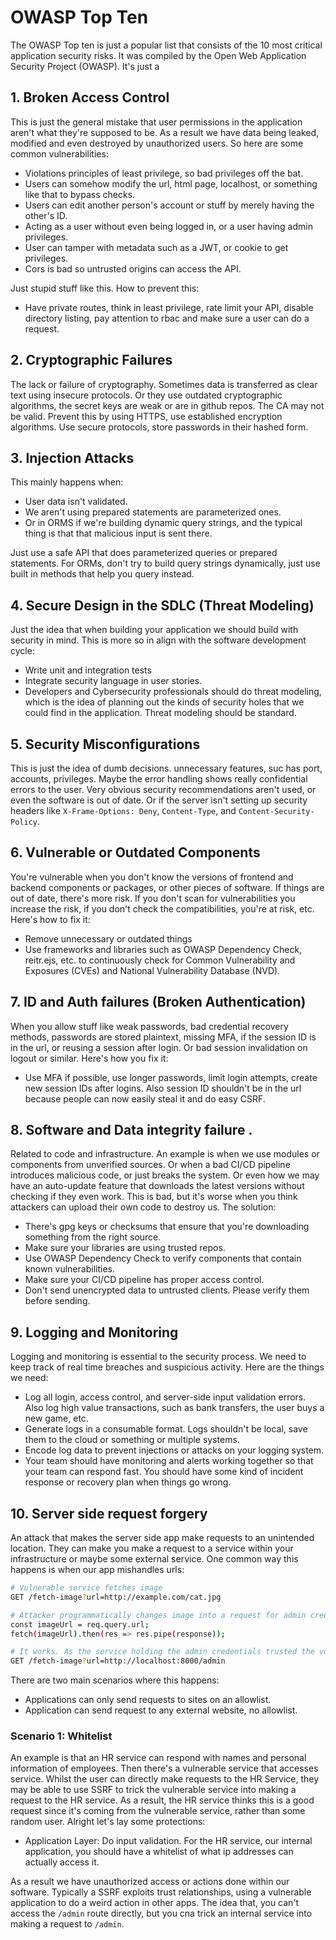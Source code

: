 # OWASP Top Ten
The OWASP Top ten is just a popular list that consists of the 10 most critical application security risks. It was compiled by the Open Web Application Security Project (OWASP). It's just a 


## 1. Broken Access Control
This is just the general mistake that user permissions in the application aren't what they're supposed to be. As a result we have data being leaked, modified and even destroyed by unauthorized users. So here are some common vulnerabilities:
- Violations principles of least privilege, so bad privileges off the bat.
- Users can somehow modify the url, html page, localhost, or something like that to bypass checks.
- Users can edit another person's account or stuff by merely having the other's ID. 
- Acting as a user without even being logged in, or a user having admin privileges.
- User can tamper with metadata such as a JWT, or cookie to get privileges.
- Cors is bad so untrusted origins can access the API.

Just stupid stuff like this. How to prevent this:
- Have private routes, think in least privilege, rate limit your API, disable directory listing, pay attention to rbac and make sure a user can do a request.

## 2. Cryptographic Failures
The lack or failure of cryptography. Sometimes data is transferred as clear text using insecure protocols. Or they use outdated cryptographic algorithms, the secret keys are weak or are in github repos. The CA may not be valid. Prevent this by using HTTPS, use established encryption algorithms. Use secure protocols, store passwords in their hashed form. 

## 3. Injection Attacks
This mainly happens when:
- User data isn't validated.
- We aren't using prepared statements are parameterized ones. 
- Or in ORMS if we're building dynamic query strings, and the typical thing is that that malicious input is sent there.

Just use a safe API that does parameterized queries or prepared statements. For ORMs, don't try to build query strings dynamically, just use built in methods that help you query instead.

## 4. Secure Design in the SDLC (Threat Modeling)
Just the idea that when building your application we should build with security in mind. This is more so in align with the software development cycle:
- Write unit and integration tests
- Integrate security language in user stories.
- Developers and Cybersecurity professionals should do threat modeling, which is the idea of planning out the kinds of security holes that we could find in the application. Threat modeling should be standard.

## 5. Security Misconfigurations
This is just the idea of dumb decisions. unnecessary features, suc has port, accounts, privileges. Maybe the error handling shows really confidential errors to the user. Very obvious security recommendations aren't used, or even the software is out of date. Or if the server isn't setting up security headers like `X-Frame-Options: Deny`, `Content-Type`, and `Content-Security-Policy`.

## 6. Vulnerable or Outdated Components
You're vulnerable when you don't know the versions of frontend and backend components or packages, or other pieces of software. If things are out of date, there's more risk. If you don't scan for vulnerabilities you increase the risk, if you don't check the compatibilities, you're at risk, etc. Here's how to fix it:
- Remove unnecessary or outdated things
- Use frameworks and libraries such as OWASP Dependency Check, reitr.ejs, etc. to continuously check for Common Vulnerability and Exposures (CVEs) and National Vulnerability Database (NVD).

## 7. ID and Auth failures (Broken Authentication)
When you allow stuff like weak passwords, bad credential recovery methods, passwords are stored plaintext, missing MFA, if the session ID is in the url, or reusing a session after login. Or bad session invalidation on logout or similar. Here's how you fix it:
- Use MFA if possible, use longer passwords, limit login attempts, create new session IDs after logins. Also session ID shouldn't be in the url because people can now easily steal it and do easy CSRF.

## 8. Software and Data integrity failure .
Related to code and infrastructure. An example is when we use modules or components from unverified sources. Or when a bad CI/CD pipeline introduces malicious code, or just breaks the system. Or even how we may have an auto-update feature that downloads the latest versions without checking if they even work. This is bad, but it's worse when you think attackers can upload their own code to destroy us. The solution:
- There's gpg keys or checksums that ensure that you're downloading something from the right source. 
- Make sure your libraries are using trusted repos.
- Use OWASP Dependency Check to verify components that contain known vulnerabilities.
- Make sure your CI/CD pipeline has proper access control.
- Don't send unencrypted data to untrusted clients. Please verify them before sending.

## 9. Logging and Monitoring
Logging and monitoring is essential to the security process. We need to keep track of real time breaches and suspicious activity. Here are the things we need:
- Log all login, access control, and server-side input validation errors. Also log high value transactions, such as bank transfers, the user buys a new game, etc.
- Generate logs in a consumable format. Logs shouldn't be local, save them to the cloud or something or multiple systems. 
- Encode log data to prevent injections or attacks on your logging system.
- Your team should have monitoring and alerts working together so that your team can respond fast. You should have some kind of incident response or recovery plan when things go wrong.


## 10. Server side request forgery
An attack that makes the server side app make requests to an unintended location. They can make you make a request to a service within your infrastructure or maybe some external service. One common way this happens is when our app mishandles urls:
```bash
# Vulnerable service fetches image
GET /fetch-image?url=http://example.com/cat.jpg

# Attacker programmatically changes image into a request for admin credentials
const imageUrl = req.query.url;
fetch(imageUrl).then(res => res.pipe(response));

# It works. As the service holding the admin credentials trusted the vulnerable service, and so it gave it the information.
GET /fetch-image?url=http://localhost:8000/admin
```
There are two main scenarios where this happens:
- Applications can only send requests to sites on an allowlist.
- Application can send request to any external website, no allowlist.

### Scenario 1: Whitelist
An example is that an HR service can respond with names and personal information of employees. Then there's a vulnerable service that accesses service. Whilst the user can directly make requests to the HR Service, they may be able to use SSRF to trick the vulnerable service into making a request to the HR service. As a result, the HR service thinks this is a good request since it's coming from the vulnerable service, rather than some random user. Alright let's lay some protections:
- Application Layer: Do input validation. For the HR service, our internal application, you should have a whitelist of what ip addresses can actually access it. 



As a result we have unauthorized access or actions done within our software. Typically a SSRF exploits trust relationships, using a vulnerable application to do a weird action in other apps. The idea that, you can't access the `/admin` route directly, but you cna trick an internal service into making a request to `/admin`.


